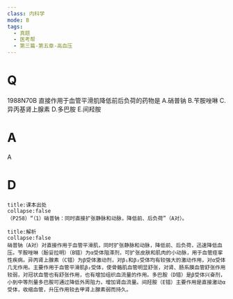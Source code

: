 ```yaml
---
class: 内科学
mode: B
tags:
  - 真题
  - 医考帮
  - 第三篇-第五章-高血压
---
```


# Q
1988N70B 直接作用于血管平滑肌降低前后负荷的药物是
A.硝普钠
B.苄胺唑啉
C.异丙基肾上腺素
D.多巴胺
E.间羟胺

# A
A
# D
```ad-note
title:课本出处
collapse:false
（P258）“（1）硝普钠：同时直接扩张静脉和动脉，降低前、后负荷”（A对）。
```

```ad-summary
title:解析
collapse:false
硝普钠（A对）对直接作用于血管平滑肌，同时扩张静脉和动脉，降低前、后负荷，迅速降低血压。苄胺唑啉（酚妥拉明）（B错）为α受体阻滞剂，可扩张皮肤和肌肉的小动脉，用于血管痉挛性疾病。异丙肾上腺素（C错）为β受体激动剂，对β₁和β₂受体均有较强大的激动作用，对α受体几无作用。主要作用于血管平滑肌β₂受体，使骨骼肌血管明显舒张，对肾、肠系膜血管舒张作用较弱，对冠状血管也有舒张作用，也有增加组织血流量的作用。多巴胺（D错）是β受体兴奋剂，小到中等剂量多巴胺可通过降低外周阻力，增加肾血流量。间羟胺（E错）主要作用是直接激动α受体，收缩血管，升压作用较去甲肾上腺素弱而持久。
```

